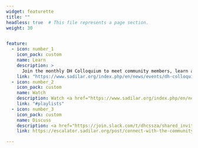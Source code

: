 ```yaml
---
widget: featurette
title: ""
headless: true  # This file represents a page section.
weight: 30


feature:
  - icon: number_1
    icon_pack: custom
    name: Learn
    description: >
      Join the monthly DH Colloquium to meet community members, learn about specific projects and initiatives, and ask questions. Learn more about the events <a href="https://www.sadilar.org/index.php/en/news/events/dh-colloquiums">on the SADiLaR website</a>.
    link: "https://www.sadilar.org/index.php/en/news/events/dh-colloquiums"
  - icon: number_2
    icon_pack: custom
    name: Watch
    description: Watch <a href="https://www.sadilar.org/index.php/en/news/events/dh-colloquiums">recordings from past colloquia</a> and relevant <a href="#playlists">videos in our playlists</a> at your own pace. For more detailed resources, please refer to our [curated list of training materials and courses](../../global-training-resources).
    link: "#playlists"
  - icon: number_3
    icon_pack: custom
    name: Discuss
    description: <a href="https://join.slack.com/t/dhcssza/shared_invite/zt-197bu993q-al2W7sbDjM5FjId4hO5euw">Join our Slack Workspace</a> to get to know the community and gain exposure to conversations about digital and computational research in the humanities and social sciences.
    link: https://escalator.sadilar.org/post/connect-with-the-community/

---
```


